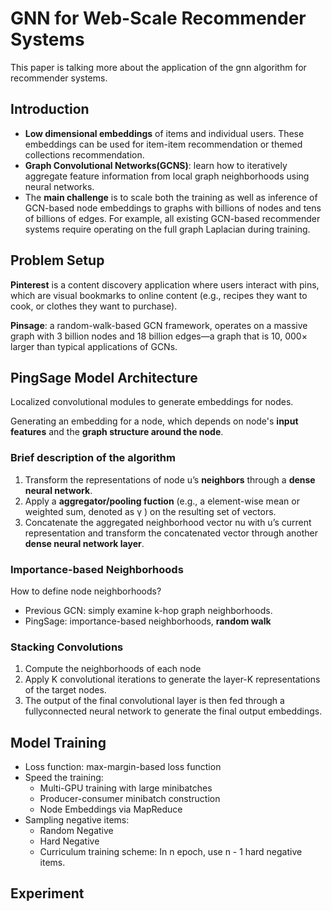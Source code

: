 # GNN for Web-Scale Recommender Systems

 This paper is talking more about the application of the gnn algorithm for recommender systems.

## Introduction

- **Low dimensional embeddings** of items and individual users. These embeddings can be used for item-item recommendation or themed collections recommendation.
- **Graph Convolutional Networks(GCNS)**: learn how to iteratively aggregate feature information from local graph neighborhoods using neural networks.
- The **main challenge** is to scale both the training as well as inference of GCN-based node embeddings to graphs with billions of nodes and tens of billions of edges. For example,
  all existing GCN-based recommender systems require operating on the full graph Laplacian during training.

 ## Problem Setup

**Pinterest** is a content discovery application where users interact with pins, which are visual bookmarks to online content (e.g., recipes they want to cook, or clothes they want to purchase).

**Pinsage**: a random-walk-based GCN framework, operates on a massive graph with 3 billion nodes and 18 billion edges—a graph that is 10, 000× larger than typical applications of GCNs.



## PingSage Model Architecture

Localized convolutional modules to generate embeddings for nodes.

Generating an embedding for a node, which depends on node's **input features** and the **graph structure around the node**.

### Brief description of the algorithm

1.  Transform the representations of node u’s **neighbors** through a **dense neural network**.
2.  Apply a **aggregator/pooling fuction** (e.g., a element-wise mean or weighted sum, denoted as γ ) on the resulting set of vectors.
3.  Concatenate the aggregated neighborhood vector nu with u’s current representation and transform the concatenated vector through another **dense neural network layer**.



### Importance-based Neighborhoods

How to define node neighborhoods?

- Previous GCN: simply examine k-hop graph neighborhoods.
- PingSage: importance-based neighborhoods, **random walk**



### Stacking Convolutions

1. Compute the neighborhoods of each node 
2. Apply K convolutional iterations to generate the layer-K representations of the target nodes. 
3. The output of the final convolutional layer is then fed through a fullyconnected neural network to generate the final output embeddings.

## Model Training

- Loss function: max-margin-based loss function
- Speed the training:
  - Multi-GPU training with large minibatches
  - Producer-consumer minibatch construction
  - Node Embeddings via MapReduce
- Sampling negative items:
  - Random Negative
  - Hard Negative
  - Curriculum training scheme: In n epoch, use n - 1 hard negative items.

## Experiment
